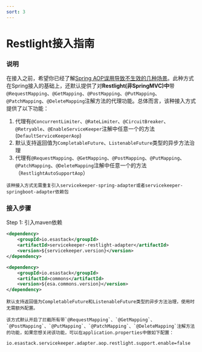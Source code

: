 ```yaml
---
sort: 3
---
```

# Restlight接入指南

### 说明

在接入之前，希望你已经了解[Spring AOP误用导致不生效的几种场景](../../tips/README.md)。此种方式在Spring接入的基础上，还默认提供了对**Restlight(非SpringMVC)中**带`@RequestMapping`、`@GetMapping`、`@PostMapping`、`@PutMapping`、`@PatchMapping`、`@DeleteMapping`注解方法的代理功能。总体而言，该种接入方式提供了以下功能：
1. 代理有`@ConcurrentLimiter`、`@RateLimiter`、`@CircuitBreaker`、`@Retryable`、`@EnableServiceKeeper`注解中任意一个的方法(`DefaultServiceKeeperAop`)
2. 默认支持返回值为`CompletableFuture`、`ListenableFuture`类型的异步方法治理
3. 代理有`@RequestMapping`、`@GetMapping`、`@PostMapping`、`@PutMapping`、`@PatchMapping`、`@DeleteMapping`注解中任意一个的方法（`RestlightAutoSupportAop`）

```note
该种接入方式无需重复引入servicekeeper-spring-adapter或者servicekeeper-springboot-adapter依赖包
```

### 接入步骤
Step 1: 引入maven依赖
```xml
<dependency>
    <groupId>io.esastack</groupId>
    <artifactId>servicekeeper-restlight-adapter</artifactId>
    <version>${servicekeeper.version}</version>
</dependency>

<dependency>
    <groupId>io.esastack</groupId>
    <artifactId>commons</artifactId>
    <version>${esa.commons.version}</version>
</dependency>
```
```note
默认支持返回值为CompletableFuture和ListenableFuture类型的异步方法治理，使用时无需额外配置。
```
```note
该方式默认开启了拦截所有带`@RequestMapping`、`@GetMapping`、`@PostMapping`、`@PutMapping`、`@PatchMapping`、`@DeleteMapping`注解方法的功能，如果您想关闭该功能，可以在application.properties中做如下配置：
```

```properties
io.esastack.servicekeeper.adapter.aop.restlight.support.enable=false
```
